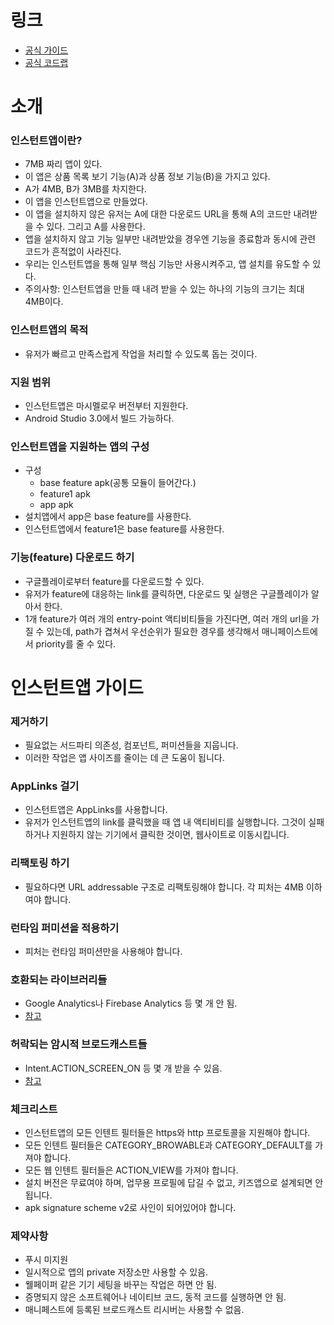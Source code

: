 # 링크
- [공식 가이드](https://developer.android.com/topic/instant-apps/index.html)
- [공식 코드랩](https://codelabs.developers.google.com/codelabs/android-instant-apps/index.html)


# 소개
### 인스턴트앱이란?
- 7MB 짜리 앱이 있다.
- 이 앱은 상품 목록 보기 기능(A)과 상품 정보 기능(B)을 가지고 있다.
- A가 4MB, B가 3MB를 차지한다.
- 이 앱을 인스턴트앱으로 만들었다.
- 이 앱을 설치하지 않은 유저는 A에 대한 다운로드 URL을 통해 A의 코드만 내려받을 수 있다. 그리고 A를 사용한다.
- 앱을 설치하지 않고 기능 일부만 내려받았을 경우엔 기능을 종료함과 동시에 관련 코드가 흔적없이 사라진다.
- 우리는 인스턴트앱을 통해 일부 핵심 기능만 사용시켜주고, 앱 설치를 유도할 수 있다.
- 주의사항: 인스턴트앱을 만들 때 내려 받을 수 있는 하나의 기능의 크기는 최대 4MB이다.

### 인스턴트앱의 목적
- 유저가 빠르고 만족스럽게 작업을 처리할 수 있도록 돕는 것이다.

### 지원 범위
- 인스턴트앱은 마시멜로우 버전부터 지원한다.
- Android Studio 3.0에서 빌드 가능하다.

### 인스턴트앱을 지원하는 앱의 구성
- 구성
	- base feature apk(공통 모듈이 들어간다.)
	- feature1 apk
	- app apk
- 설치앱에서 app은 base feature를 사용한다. 
- 인스턴트앱에서 feature1은 base feature를 사용한다.

### 기능(feature) 다운로드 하기
- 구글플레이로부터 feature를 다운로드할 수 있다.
- 유저가 feature에 대응하는 link를 클릭하면, 다운로드 및 실행은 구글플레이가 알아서 한다.
- 1개 feature가 여러 개의 entry-point 액티비티들을 가진다면, 여러 개의 url을 가질 수 있는데, path가 겹쳐서 우선순위가 필요한 경우를 생각해서 매니페이스트에서 priority를 줄 수 있다.


# 인스턴트앱 가이드
### 제거하기
- 필요없는 서드파티 의존성, 컴포넌트, 퍼미션들을 지웁니다.
- 이러한 작업은 앱 사이즈를 줄이는 데 큰 도움이 됩니다.

### AppLinks 걸기
- 인스턴트앱은 AppLinks를 사용합니다.
- 유저가 인스턴트앱의 link를 클릭했을 때 앱 내 액티비티를 실행합니다. 그것이 실패하거나 지원하지 않는 기기에서 클릭한 것이면, 웹사이트로 이동시킵니다. 

### 리팩토링 하기
- 필요하다면 URL addressable 구조로 리팩토링해야 합니다. 각 피처는 4MB 이하여야 합니다.

### 런타임 퍼미션을 적용하기
- 피처는 런타임 퍼미션만을 사용해야 합니다.

### 호환되는 라이브러리들
- Google Analytics나 Firebase Analytics 등 몇 개 안 됨.
- [참고](https://developer.android.com/topic/instant-apps/prepare.html#identify_tested_compatible_libraries)

### 허락되는 암시적 브로드캐스트들
- Intent.ACTION_SCREEN_ON 등 몇 개 받을 수 있음.
- [참고](https://developer.android.com/topic/instant-apps/prepare.html#identify_tested_compatible_libraries)

### 체크리스트
- 인스턴트앱의 모든 인텐트 필터들은 https와 http 프로토콜을 지원해야 합니다.
- 모든 인텐트 필터들은 CATEGORY_BROWABLE과 CATEGORY_DEFAULT를 가져야 합니다.
- 모든 웹 인텐트 필터들은 ACTION_VIEW를 가져야 합니다.
- 설치 버전은 무료여야 하며, 업무용 프로필에 답길 수 없고, 키즈앱으로 설계되면 안 됩니다.
- apk signature scheme v2로 사인이 되어있어야 합니다.

### 제약사항
- 푸시 미지원
- 일시적으로 앱의 private 저장소만 사용할 수 있음.
- 웰페이퍼 같은 기기 세팅을 바꾸는 작업은 하면 안 됨.
- 증명되지 않은 소프트웨어나 네이티브 코드, 동적 코드를 실행하면 안 됨.
- 매니페스트에 등록된 브로드캐스트 리시버는 사용할 수 없음.




